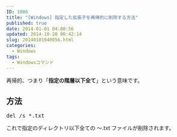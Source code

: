 ```yaml
---
ID: 1006
title: "[Windows] 指定した拡張子を再帰的に削除する方法"
published: true
date: 2014-01-01 04:00:56
updated: 2014-10-20 00:42:14
slug: 20140101040056.html
categories:
  - Windows
tags:
  - Windowsコマンド
---
```


再帰的、つまり「<strong>指定の階層以下全て</strong>」という意味です。

<!--more-->
<h2>方法</h2>
<pre class="prettyprint">del /s *.txt</pre>
これで指定のディレクトリ以下全ての ～.txt ファイルが削除されます。
